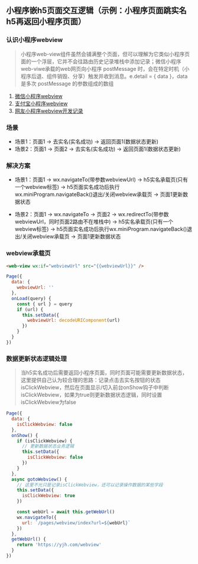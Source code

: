## 小程序嵌h5页面交互逻辑（示例：小程序页面跳实名h5再返回小程序页面）

### 认识小程序webview
> 小程序web-view组件虽然会铺满整个页面，但可以理解为它类似小程序页面的一个浮层，它并不会往路由历史记录堆栈中添加记录；微信小程序web-viwe承载的web网页向小程序 postMessage 时，会在特定时机（小程序后退、组件销毁、分享）触发并收到消息。e.detail = { data }，data是多次 postMessage 的参数组成的数组

1. [微信小程序webview](https://developers.weixin.qq.com/miniprogram/dev/component/web-view.html)
2. [支付宝小程序webview](https://docs.alipay.com/mini/component/web-view)
3. [网友小程序webview开发记录](https://www.jianshu.com/p/da8d5ce5c8a7)


### 场景
- 场景1：页面1 -> 去实名(实名成功) -> 返回页面1(数据状态更新)
- 场景2：页面1 -> 页面2 -> 去实名(实名成功) -> 返回页面1(数据状态更新)

### 解决方案
- 场景1：页面1 -> wx.navigateTo(带参数webviewUrl) -> h5实名承载页(只有一个webview标签) -> h5页面实名成功后执行wx.miniProgram.navigateBack()退出/关闭webview承载页 -> 页面1更新数据状态

- 场景2：页面1 -> wx.navigateTo -> 页面2 -> wx.redirectTo(带参数webviewUrl，同时页面2路由不在堆栈中) -> h5实名承载页(只有一个webview标签) -> h5页面实名成功后执行wx.miniProgram.navigateBack()退出/关闭webview承载页 -> 页面1更新数据状态

### webview承载页
```html
<web-view wx:if="webviewUrl" src="{{webviewUrl}}" />
```
```js
Page({
  data: {
    webviewUrl: ''
  },
  onLoad(query) {
    const { url } = query
    if (url) {
      this.setData({
        webviewUrl: decodeURIComponent(url)
      })
    }
  }
})
```

### 数据更新状态逻辑处理
> 当h5实名成功后需要返回小程序页面，同时页面可能需要更新数据状态，这里提供自己认为较合理的思路：记录点击去实名按钮的状态isClickWebview，然后在页面显示/切入前台onShow钩子中判断isClickWebview，如果为true则更新数据状态逻辑，同时设置isClickWebview为false

```js
Page({
  data: {
    isClickWebview: false
  },
  onShow() {
    if (isClickWebview) {
      // 更新数据状态业务逻辑
      this.setData({
        isClickWebview: false
      })
    }
  },
  async gotoWebview() {
    // 这里不光只是记录isClickWebview，还可以记录操作数据的某些字段
    this.setData({
      isClickWebview: true
    })

    const webUrl = await this.getWebUrl()
    wx.navigateTo({
      url: `/pages/webview/index?url=${webUrl}`
    })
  },
  getWebUrl() {
    return 'https://yjh.com/webview'
  }
})
```
